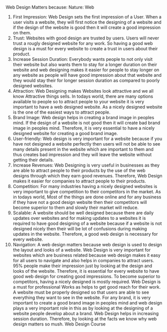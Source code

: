 Web Design Matters because:
Nature: Web 
1.	First Impression: Web Design sets the first impression of a User. When a user visits a website, they will first notice the designing of a website and if the design of the website is good then it will create a good impression on them. 
2.	Trust: Websites with good design are trusted by users.  Users will never trust a rougly designed website for any work. So having a good web design is a must for every website to create a trust in users about their product.
3.	Increase Session Duration: Everybody wants people to not only visit their website but also wants them to stay for a longer duration on their website and web designing makes it easier for people to stay longer on any website as people will have good impression about that website and they would stay their for longer session duration as compared to poorly designed websites. 
4.	Attraction: Web Designing makes Websites look attractive and we all know Attractive things sells. In todays world, there are many options available to people so to attract people to your website it is very important to have a web designed website. As a nicely designed website is the one of the easiest ways to attract people. 
5.	Brand Image: Web design helps in creating a brand image in peoples mind. If the design of a website is not good then it will create bad brand image in peoples mind. Therefore, it is very essential to have a nicely designed website for creating a good brand image.
6.	User-friendly: Web design is very important for a website because if you have not designed a website perfectly then users will not be able to see many details present in the website which are important to them and thus creates bad impression and they will leave the website without getting their details.
7.	Increase Revenues: Web Designing is very useful in businesses as they are able to attract people to their products by the use of the web designs through which they earn good revenues. Therefore, Web Design makes it easier for companies to attract people to their products.
8.	Competition: For many industries having a nicely designed websites is very important to give competition to their competitors in the market. As in todays world, Most of the things are done online and for any business if they have not a good design website then their competitors will become superior to them and slowly their market will reduce. 
9.	Scalable: A website should be well designed because there are daily updates over websites and for making updates to a websites it is required to have good designing of a website because if a website is not designed nicely then their will be lot of confusions during making updates in the website. Therefore, a good web design is necessary for every website.
10.	Navigation: A web design matters because web design is used to design the layout and looks of a website. Web Design is very important for websites which are business related because web design makes it easy for all users to navigate and also helps in companies to attract users. 
 95% people make their impression just by looking at the design and looks of the website. Therefore, it is essential for every website to have good web design for creating good impressions. To become superior to competitors, having a nicely designed is mostly required. Web Design is a must for professional Works as helps to get good reach for their work. A website must be properly designed so that users are able to see everything they want to see in the website. For any brand, it is very important to create a good brand image in peoples mind and web design plays a very important role in this as by looking at the designing of a website people develop about a brand. Web Design helps in increasing session duration. Therefore, by looking at the facts we know why web design matters so mush.
      Web Design Course

